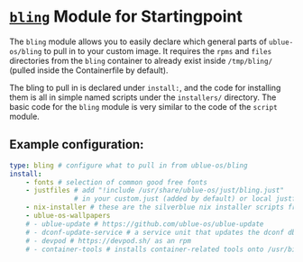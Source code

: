 # [`bling`](https://github.com/ublue-os/bling) Module for Startingpoint

The `bling` module allows you to easily declare which general parts of `ublue-os/bling` to pull in to your custom image. It requires the `rpms` and `files` directories from the `bling` container to already exist inside `/tmp/bling/` (pulled inside the Containerfile by default).

The bling to pull in is declared under `install:`, and the code for installing them is all in simple named scripts under the `installers/` directory. The basic code for the `bling` module is very similar to the code of the `script` module.

## Example configuration:

```yaml
type: bling # configure what to pull in from ublue-os/bling
install:
    - fonts # selection of common good free fonts
    - justfiles # add "!include /usr/share/ublue-os/just/bling.just"
                # in your custom.just (added by default) or local justfile
    - nix-installer # these are the silverblue nix installer scripts from dnkmmr69420
    - ublue-os-wallpapers
    # - ublue-update # https://github.com/ublue-os/ublue-update
    # - dconf-update-service # a service unit that updates the dconf db on boot
    # - devpod # https://devpod.sh/ as an rpm
    # - container-tools # installs container-related tools onto /usr/bin: kind, kubectx, docker-compose and kubens 
```
